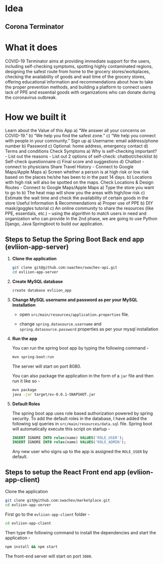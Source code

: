 # Idea
## Corona Terminator

# What it does
COVID-19 Terminator aims at providing immediate support for the users, including self-checking symptoms, spotting highly contaminated regions, designing the safest route from home to the grocery stores/workplaces, checking the availability of goods and wait time of the grocery stores, offering educational information and recommendations about how to take the proper prevention methods, and building a platform to connect users lack of PPE and essential goods with organizations who can donate during the coronavirus outbreak.

# How we built it
Learn about the Value of this App a) “We answer all your concerns on COVID-19.” b) “We help you find the safest zone.” c) “We help you connect with people in your community.”
Sign up a) Username: email address/phone number b) Password c) Optional: home address, emergency contact d) Terms and conditions
Check Symptoms a) Why is self-checking important? - List out the reasons - List out 2 options of self-check: chatbot/checklist b) Self-check questionnaire c) Final score and suggestions d) Chatbot - connect to physicians
Share Travel History - Connect to Google Maps/Apple Maps a) Screen whether a person is at high risk or low risk based on the places he/she has been to in the past 14 days. b) Locations with high risk will also be spotted on the maps.
Check Locations & Design Routes - Connect to Google Maps/Apple Maps a) Type the store you want to go to b) The heat map will show you the areas with high/low risk c) Estimate the wait time and check the availability of certain goods in the store
Useful Information & Recommendations a) Proper use of PPE b) DIY mask/goggles tutorial c) An online community to share the resources (like PPE, essentials, etc.) – using the algorithm to match users in need and organization who can provide In the 2nd phase, we are going to use Python Django, Java Springboot to build our application.

## Steps to Setup the Spring Boot Back end app (evliion-app-server)

1. **Clone the application**

	```bash
	git clone git@github.com:swachev/swachev-api.git
	cd evliion-app-server
	```

2. **Create MySQL database**

	```bash
	create database evliion_app
	```

3. **Change MySQL username and password as per your MySQL installation**

	+ open `src/main/resources/application.properties` file.

	+ change `spring.datasource.username` and `spring.datasource.password` properties as per your mysql installation

4. **Run the app**

	You can run the spring boot app by typing the following command -

	```bash
	mvn spring-boot:run
	```

	The server will start on port 8080.

	You can also package the application in the form of a `jar` file and then run it like so -

	```bash
	mvn package
	java -jar target/ev-0.0.1-SNAPSHOT.jar
	```
5. **Default Roles**
	
	The spring boot app uses role based authorization powered by spring security. To add the default roles in the database, I have added the following sql queries in `src/main/resources/data.sql` file. Spring boot will automatically execute this script on startup -

	```sql
	INSERT IGNORE INTO roles(name) VALUES('ROLE_USER');
	INSERT IGNORE INTO roles(name) VALUES('ROLE_ADMIN');
	```

	Any new user who signs up to the app is assigned the `ROLE_USER` by default.

## Steps to setup the React Front end app (evliion-app-client)

Clone the application

```bash
git clone git@github.com:swachev/marketplace.git
cd evliion-app-server
```

First go to the `evliion-app-client` folder -

```bash
cd evliion-app-client
```

Then type the following command to install the dependencies and start the application -

```bash
npm install && npm start
```

The front-end server will start on port `3000`.


